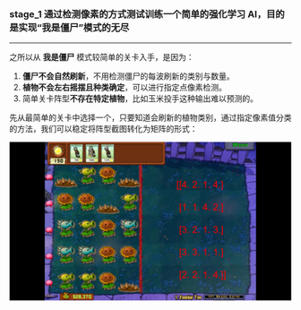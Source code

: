 ### stage_1 通过检测像素的方式测试训练一个简单的强化学习 AI，目的是实现“我是僵尸”模式的无尽
---

之所以从 **我是僵尸** 模式较简单的关卡入手，是因为：

1. **僵尸不会自然刷新**，不用检测僵尸的每波刷新的类别与数量。
2. **植物不会左右摇摆且种类确定**，可以进行指定点像素检测。
3. 简单关卡阵型**不存在特定植物**，比如玉米投手这种输出难以预测的。

先从最简单的关卡中选择一个，只要知道会刷新的植物类别，通过指定像素值分类的方法，我们可以稳定将阵型截图转化为矩阵的形式：

<img src="./readme/pvz_z_easy.png" alt="阵型-我是僵尸-最简单关卡" width=800px/>

